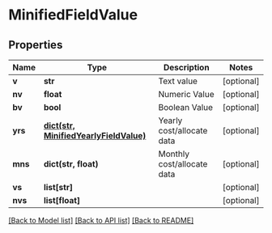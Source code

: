 # MinifiedFieldValue

## Properties
Name | Type | Description | Notes
------------ | ------------- | ------------- | -------------
**v** | **str** | Text value | [optional] 
**nv** | **float** | Numeric Value | [optional] 
**bv** | **bool** | Boolean Value | [optional] 
**yrs** | [**dict(str, MinifiedYearlyFieldValue)**](MinifiedYearlyFieldValue.md) | Yearly cost/allocate data | [optional] 
**mns** | **dict(str, float)** | Monthly cost/allocate data | [optional] 
**vs** | **list[str]** |  | [optional] 
**nvs** | **list[float]** |  | [optional] 

[[Back to Model list]](../README.md#documentation-for-models) [[Back to API list]](../README.md#documentation-for-api-endpoints) [[Back to README]](../README.md)


